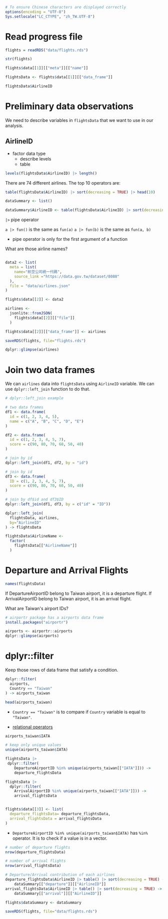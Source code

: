 ```R
# To ensure Chinese characters are displayed correctly
options(encoding = "UTF-8")
Sys.setlocale("LC_CTYPE", "zh_TW.UTF-8")
```

# Read progress file


```R
flights = readRDS("data/flights.rds")
```


```R
str(flights)
```


```R
flights$data[[1]][["meta"]][["name"]]
```


```R
flightsData <- flights$data[[1]][["data_frame"]]
```


```R
flightsData$AirlineID
```

# Preliminary data observations

We need to describe variables in `flightsData` that we want to use in our analysis. 

## AirlineID

- factor data type
  - describe levels
  - table


```R
levels(flightsData$AirlineID) |> length()


```

There are 74 different airlines.
The top 10 operators are:



```R
table(flightsData$AirlineID) |> sort(decreasing = TRUE) |> head(10)
```


```R
dataSummary <- list()

dataSummary$AirlineID <- table(flightsData$AirlineID) |> sort(decreasing = TRUE)
```

 `|>` pipe operator

`a |> fun()` is the same as `fun(a)`
`a |> fun(b)` is the same as `fun(a, b)`

- pipe operator is only for the first argument of a function

What are those airline names? 


```R

data2 <- list(
  meta = list(
    name="航空公司統一代碼",
    source_link ="https://data.gov.tw/dataset/8088"
  ),
  file = "data/airlines.json"
)

flights$data[[2]] <- data2

airlines <-
  jsonlite::fromJSON(
    flights$data[[2]][["file"]]
  )

flights$data[[2]][["data_frame"]] <- airlines

saveRDS(flights, file="flights.rds")
```


```R
dplyr::glimpse(airlines)
```

# Join two data frames

We can `airlines` data into `flightsData` using `AirlineID` variable. We can use `dplyr::left_join` function to do that. 



```R
# dplyr::left_join example

# two data frames
df1 <- data.frame(
  id = c(1, 2, 3, 4, 5),
  name = c("A", "B", "C", "D", "E")
)

df2 <- data.frame(
  id = c(1, 2, 3, 4, 5, 7),
  score = c(90, 80, 70, 60, 50, 40)
)

# join by id
dplyr::left_join(df1, df2, by = "id")

# join by id
df3 <- data.frame(
  ID = c(1, 2, 3, 4, 5, 7),
  score = c(90, 80, 70, 60, 50, 40)
)

# join by df$id and df3$ID
dplyr::left_join(df1, df3, by = c("id" = "ID"))
```


```R
dplyr::left_join(
  flightsData, airlines,
  by="AirlineID"
) -> flightsData

flightsData$AirlineName <-
  factor(
    flightsData[["AirlineName"]]
  )

```

# Departure and Arrival Flights



```R
names(flightsData)
```

If DepartureAirportID belong to Taiwan airport, it is a departure flight. If ArrivalAirportID belong to Taiwan airport, it is an arrival flight.

What are Taiwan's airport IDs?


```R
# airportr package has a airports data frame
install.packages("airportr")
```


```R
airports <- airportr::airports
dplyr::glimpse(airports)
```

# dplyr::filter

Keep those rows of data frame that satisfy a condition.


```R
dplyr::filter(
  airports,
  Country == "Taiwan"
) -> airports_taiwan

head(airports_taiwan)
```

 - `Country == "Taiwan"` is to compare if `Country` variable is equal to `"Taiwan"`.

 - [relational operators](https://tpemartin.github.io/NTPU-R-for-Data-Science-EN/operations-on-atomic-vectors.html#operations-on-atomic-vectors-1)


```R
airports_taiwan$IATA

# keep only unique values
unique(airports_taiwan$IATA)
```


```R
flightsData |>
 dplyr::filter(
    DepartureAirportID %in% unique(airports_taiwan[["IATA"]])) -> 
    departure_flightsData

flightsData |>
  dplyr::filter(
    ArrivalAirportID %in% unique(airports_taiwan[["IATA"]])) -> 
    arrival_flightsData


flights$data[[3]] <- list(
  departure_flightsData= departure_flightsData,
  arrival_flightsData = arrival_flightsData
)


```

- `DepartureAirportID %in% unique(airports_taiwan$IATA)` has `%in%` operator. It is to check if a value is in a vector.


```R
# number of departure flights
nrow(departure_flightsData)

# number of arrival flights
nrow(arrival_flightsData)
```


```R
# Departure/Arrival contribution of each airlines
departure_flightsData$AirlineID |> table() |> sort(decreasing = TRUE) -> 
    dataSummary[["departure"]][["AirlineID"]]
arrival_flightsData$AirlineID |> table() |> sort(decreasing = TRUE) -> 
    dataSummary[["arrival"]][["AirlineID"]]

flights$dataSummary <- dataSummary

saveRDS(flights, file="data/flights.rds")

```
